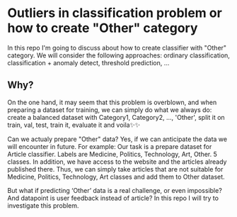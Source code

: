 # Outliers in classification problem or how to create "Other" category

In this repo I'm going to discuss about how to create classifier with "Other" category. 
We will consider the following approaches:
ordinary classification,
classification + anomaly detect,
threshold prediction,
...


## Why?
On the one hand, it may seem that this problem is overblown, and when preparing a dataset for training, we can simply do what we always do: 
create a balanced dataset with Category1, Category2, ..., 'Other', 
split it on train, val, test, 
train it, 
evaluate it and voila✨✨

Сan we actualy prepare "Other" data? Yes, if we can anticipate the data we will encounter in future. 
For example:
Our task is a prepare dataset for Article classifier. Labels are Medicine, Politics, Technology, Art, Other. 5 classes.
In addition, we have access to the website and the articles already published there. 
Thus, we can simply take articles that are not suitable for Medicine, Politics, Technology, Art classes and add them to Other dataset.


But what if predicting ‘Other’ data is a real challenge, or even impossible? And datapoint is user feedback instead of article?
In this repo I will try to investigate this problem.
